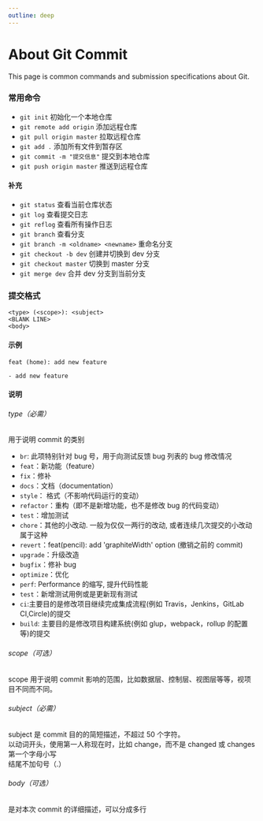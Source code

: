 ```yaml
---
outline: deep
---
```


# About Git Commit

This page is common commands and submission specifications about Git.

### 常用命令

- `git init` 初始化一个本地仓库
- `git remote add origin` 添加远程仓库
- `git pull origin master` 拉取远程仓库
- `git add .` 添加所有文件到暂存区
- `git commit -m "提交信息"` 提交到本地仓库
- `git push origin master` 推送到远程仓库

#### 补充

- `git status` 查看当前仓库状态
- `git log` 查看提交日志
- `git reflog` 查看所有操作日志
- `git branch` 查看分支
- `git branch -m <oldname> <newname>` 重命名分支
- `git checkout -b dev` 创建并切换到 dev 分支
- `git checkout master` 切换到 master 分支
- `git merge dev` 合并 dev 分支到当前分支

### 提交格式

```
<type> (<scope>): <subject>
<BLANK LINE>
<body>
```

#### 示例

```
feat (home): add new feature

- add new feature
```

#### 说明

###### type（必需）

用于说明 commit 的类别

- `br`: 此项特别针对 bug 号，用于向测试反馈 bug 列表的 bug 修改情况
- `feat`：新功能（feature）
- `fix`：修补
- `docs`：文档（documentation）
- `style`： 格式（不影响代码运行的变动）
- `refactor`：重构（即不是新增功能，也不是修改 bug 的代码变动）
- `test`：增加测试
- `chore`：其他的小改动. 一般为仅仅一两行的改动, 或者连续几次提交的小改动属于这种
- `revert`：feat(pencil): add 'graphiteWidth' option (撤销之前的 commit)
- `upgrade`：升级改造
- `bugfix`：修补 bug
- `optimize`：优化
- `perf`: Performance 的缩写, 提升代码性能
- `test`：新增测试用例或是更新现有测试
- `ci`:主要目的是修改项目继续完成集成流程(例如 Travis，Jenkins，GitLab CI,Circle)的提交
- `build`: 主要目的是修改项目构建系统(例如 glup，webpack，rollup 的配置等)的提交

###### scope（可选）

scope 用于说明 commit 影响的范围，比如数据层、控制层、视图层等等，视项目不同而不同。

###### subject（必需）

subject 是 commit 目的的简短描述，不超过 50 个字符。\
 以动词开头，使用第一人称现在时，比如 change，而不是 changed 或 changes\
 第一个字母小写\
 结尾不加句号（.）

###### body（可选）

是对本次 commit 的详细描述，可以分成多行

